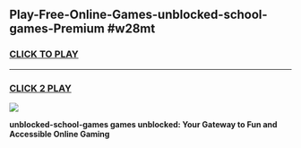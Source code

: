 
## Play-Free-Online-Games-unblocked-school-games-Premium #w28mt
<h3>
<a href="https://premium.freeplayer.one?title=unblocked-school-games&ref=8M">CLICK TO PLAY</a></h3>
<hr>

<h3>
<a href="https://premium.freeplayer.one?title=unblocked-school-games&ref=8M">CLICK 2 PLAY</a>
  
</h3>

<a href="https://premium.freeplayer.one?title=unblocked-school-games&ref=8M"><img src="https://clearcache.store/games.png"></a>


**unblocked-school-games games unblocked: Your Gateway to Fun and Accessible Online Gaming**
